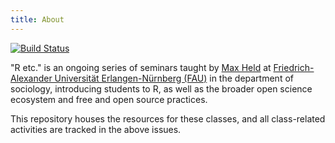 ```yaml
---
title: About
---
```


[![Build Status](https://travis-ci.com/soztag/fossos.svg?branch=master)](https://travis-ci.com/soztag/fossos)

"R etc." is an ongoing series of seminars taught by [Max Held](http://www.maxheld.de) at [Friedrich-Alexander Universität Erlangen-Nürnberg (FAU)](https://www.fau.de) in the department of sociology, introducing students to R, as well as the broader open science ecosystem and free and open source practices.

This repository houses the resources for these classes, and all class-related activities are tracked in the above issues.
